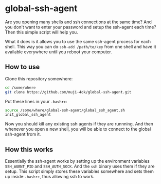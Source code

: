 # global-ssh-agent

Are you opening many shells and ssh connections at the same time? And you don't want to enter your password and setup the ssh-agent each time? Then this simple script will help you.

What it does is it allows you to use the same ssh-agent process for each shell. This way you can do `ssh-add /path/to/key` from one shell and have it available everywhere until you reboot your computer.

## How to use

Clone this repository somewhere:

```bash
cd /some/where
git clone https://github.com/muji-4ok/global-ssh-agent.git
```

Put these lines in your `.bashrc`:

```bash
source /some/where/global-ssh-agent/global_ssh_agent.sh
init_global_ssh_agent
```

Now you should kill any existing ssh agents if they are runnning. And then whenever you open a new shell, you will be able to connect to the global ssh-agent from it.

## How this works

Essentially the ssh-agent works by setting up the environment variables `SSH_AGENT_PID` and `SSH_AUTH_SOCK`. And the `ssh` binary uses them if they are setup. This script simply stores these variables somewhere and sets them up inside `.bashrc`, thus allowing ssh to work.

